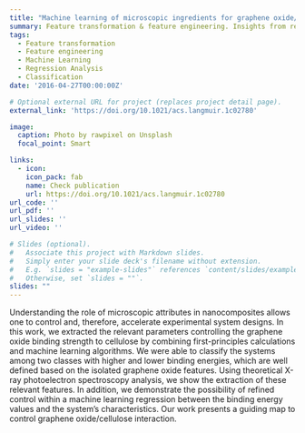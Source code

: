 ```yaml
---
title: "Machine learning of microscopic ingredients for graphene oxide/cellulose interaction"
summary: Feature transformation & feature engineering. Insights from regression and classification models. Data visualization.
tags:
  - Feature transformation
  - Feature engineering
  - Machine Learning
  - Regression Analysis
  - Classification
date: '2016-04-27T00:00:00Z'

# Optional external URL for project (replaces project detail page).
external_link: 'https://doi.org/10.1021/acs.langmuir.1c02780'

image:
  caption: Photo by rawpixel on Unsplash
  focal_point: Smart

links:
  - icon: 
    icon_pack: fab
    name: Check publication
    url: https://doi.org/10.1021/acs.langmuir.1c02780
url_code: ''
url_pdf: ''
url_slides: ''
url_video: ''

# Slides (optional).
#   Associate this project with Markdown slides.
#   Simply enter your slide deck's filename without extension.
#   E.g. `slides = "example-slides"` references `content/slides/example-slides.md`.
#   Otherwise, set `slides = ""`.
slides: ""
---
```


Understanding the role of microscopic attributes in nanocomposites allows one to control and, therefore, accelerate experimental system designs. In this work, we extracted the relevant parameters controlling the graphene oxide binding strength to cellulose by combining first-principles calculations and machine learning algorithms. We were able to classify the systems among two classes with higher and lower binding energies, which are well defined based on the isolated graphene oxide features. Using theoretical X-ray photoelectron spectroscopy analysis, we show the extraction of these relevant features. In addition, we demonstrate the possibility of refined control within a machine learning regression between the binding energy values and the system’s characteristics. Our work presents a guiding map to control graphene oxide/cellulose interaction.